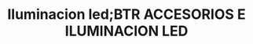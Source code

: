 ---
title: "Iluminacion led;BTR ACCESORIOS E ILUMINACION LED"
url: /zapopan/iluminacion-led-btr-accesorios-e-iluminacion-led/
shop: lámparas
---